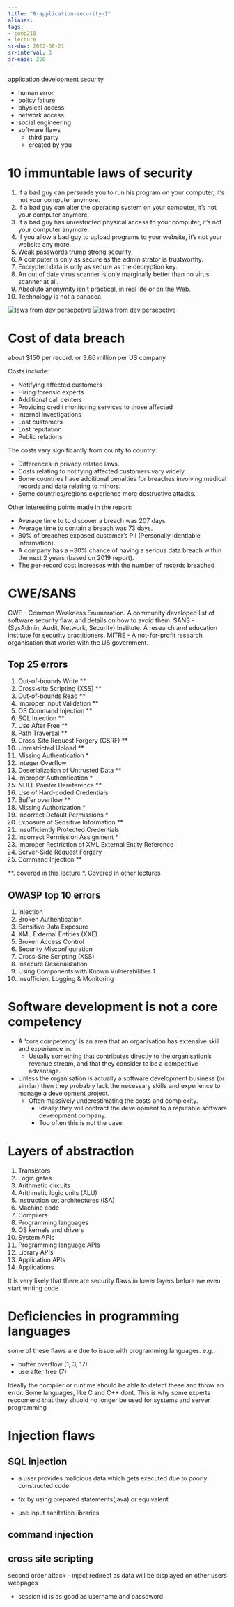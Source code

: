 ```yaml
---
title: "8-application-security-1"
aliases: 
tags: 
- comp210
- lecture
sr-due: 2022-08-21
sr-interval: 3
sr-ease: 250
---
```


application development security
- human error
- policy failure
- physical access
- network access
- social engineering
- software flaws
	- third party
	- created by you

# 10 immuntable laws of security
1. If a bad guy can persuade you to run his program on your computer, it’s not your computer anymore. 
2. If a bad guy can alter the operating system on your computer, it’s not your computer anymore. 
3. If a bad guy has unrestricted physical access to your computer, it’s not your computer anymore. 
4. If you allow a bad guy to upload programs to your website, it’s not your website any more. 
5. Weak passwords trump strong security. 
6. A computer is only as secure as the administrator is trustworthy. 
7. Encrypted data is only as secure as the decryption key.
8. An out of date virus scanner is only marginally better than no virus scanner at all.
9. Absolute anonymity isn’t practical, in real life or on the Web. 
10. Technology is not a panacea.

![laws from dev persepctive](https://i.imgur.com/QtdVqLd.png)
![laws from dev persepctive](https://i.imgur.com/jCIi9mw.png)


# Cost of data breach
about $150 per record. or 3.86 million per US company

Costs include:
- Notifying affected customers 
- Hiring forensic experts 
- Additional call centers 
- Providing credit monitoring services to those affected
- Internal investigations 
- Lost customers 
- Lost reputation 
- Public relations

The costs vary significantly from county to country: 
- Differences in privacy related laws. 
- Costs relating to notifying affected customers vary widely. 
- Some countries have additional penalties for breaches involving medical records and data relating to minors. 
- Some countries/regions experience more destructive attacks.

Other interesting points made in the report: 
- Average time to to discover a breach was 207 days. 
- Average time to contain a breach was 73 days. 
- 80% of breaches exposed customer’s PII (Personally Identiable Information). 
- A company has a ~30% chance of having a serious data breach within the next 2 years (based on 2019 report). 
- The per-record cost increases with the number of records breached


# CWE/SANS
CWE - Common Weakness Enumeration. A community developed list of software security flaw, and details on how to avoid them. 
SANS - (SysAdmin, Audit, Network, Security) Institute. A research and education institute for security practitioners. 
MITRE - A not-for-profit research organisation that works with the US government.

## Top 25 errors
1. Out-of-bounds Write ** 
2. Cross-site Scripting (XSS) ** 
3. Out-of-bounds Read ** 
4. Improper Input Validation ** 
5. OS Command Injection ** 
6. SQL Injection ** 
7. Use After Free ** 
8. Path Traversal ** 
9. Cross-Site Request Forgery (CSRF) ** 
10. Unrestricted Upload ** 
11. Missing Authentication * 
12. Integer Overflow 
13. Deserialization of Untrusted Data ** 
14. Improper Authentication * 
15. NULL Pointer Dereference ** 
16. Use of Hard-coded Credentials 
17. Buffer overflow ** 
18. Missing Authorization * 
19. Incorrect Default Permissions * 
20. Exposure of Sensitive Information ** 
21. Insufficiently Protected Credentials 
22. Incorrect Permission Assignment * 
23. Improper Restriction of XML External Entity Reference 
24. Server-Side Request Forgery 
25. Command Injection ** 


**. covered in this lecture
*. Covered in other lectures 

## OWASP top 10 errors
1. Injection 
2. Broken Authentication 
3. Sensitive Data Exposure 
4. XML External Entities (XXE) 
5. Broken Access Control 
6. Security Misconfiguration 
7. Cross-Site Scripting (XSS) 
8. Insecure Deserialization 
9. Using Components with Known Vulnerabilities 1
0. Insufficient Logging & Monitoring

# Software development is not a core competency
- A ‘core competency’ is an area that an organisation has extensive skill and experience in.
	- Usually something that contributes directly to the organisation’s revenue stream, and that they consider to be a competitive advantage.
- Unless the organisation is actually a software development business (or similar) then they probably lack the necessary skills and experience to manage a development project.
	- Often massively underestimating the costs and complexity. 
		- Ideally they will contract the development to a reputable software development company. 
		- Too often this is not the case.

# Layers of abstraction
1. Transistors
2. Logic gates
3. Arithmetic circuits
4. Arithmetic logic units (ALU)
5. Instruction set architectures (ISA)
6. Machine code
7. Compilers
8. Programming languages
9. OS kernels and drivers 
10. System APIs 
11. Programming language APIs 
12. Library APIs 
13. Application APIs 
14. Applications

It is very likely that there are security flaws in lower layers before we even start writing code

# Deficiencies in programming languages
some of these flaws are due to issue with programming languages. e.g.,
- buffer overflow (1, 3, 17)
- use after free (7)

Ideally the compiler or runtime should be able to detect these and throw an error. Some languages, like C and C++ dont. This is why some experts reccomend that they shuold no longer be used for systems and server programming

# Injection flaws
## SQL injection
- a user provides malicious data which gets executed due to poorly constructed code.

- fix by using prepared statements(java) or equivalent
- use input sanitation libraries

## command injection

## cross site scripting
second order attack - inject redirect as data will be displayed on other users webpages
- session id is as good as username and passoword

